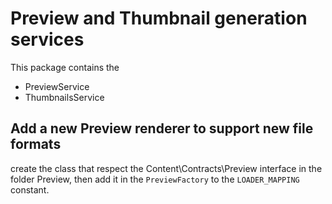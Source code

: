 # Preview and Thumbnail generation services

This package contains the

- PreviewService
- ThumbnailsService


## Add a new Preview renderer to support new file formats

create the class that respect the Content\Contracts\Preview interface in the folder Preview, 
then add it in the `PreviewFactory` to the `LOADER_MAPPING` constant.

